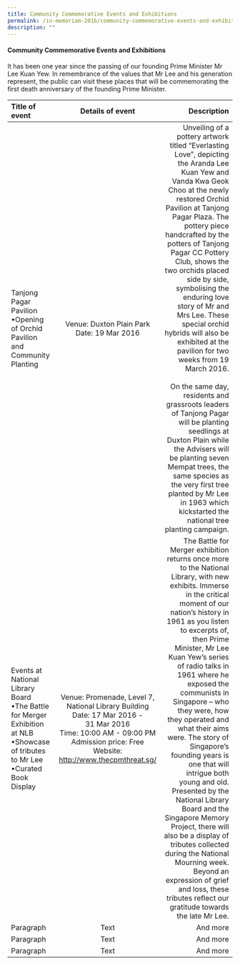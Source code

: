 ```yaml
---
title: Community Commemorative Events and Exhibitions
permalink: /in-memoriam-2016/community-commemorative-events-and-exhibitions
description: ""
---
```

#### Community Commemorative Events and Exhibitions


It has been one year since the passing of our founding Prime Minister Mr Lee Kuan Yew. In remembrance of the values that Mr Lee and his generation represent, the public can visit these places that will be commemorating the first death anniversary of the founding Prime Minister.

| Title of event      | Details of event	 | Description     |
| :---        |    :----:   |          ---: |
| Tanjong Pagar Pavilion <br>•Opening of Orchid Pavilion and Community Planting     | Venue: Duxton Plain Park <br>Date: 19 Mar 2016  | Unveiling of a pottery artwork titled “Everlasting Love”, depicting the Aranda Lee Kuan Yew and Vanda Kwa Geok Choo at the newly restored Orchid Pavilion at Tanjong Pagar Plaza. The pottery piece handcrafted by the potters of Tanjong Pagar CC Pottery Club, shows the two orchids placed side by side, symbolising the enduring love story of Mr and Mrs Lee. These special orchid hybrids will also be exhibited at the pavilion for two weeks from 19 March 2016. <br> <br>On the same day, residents and grassroots leaders of Tanjong Pagar will be planting seedlings at Duxton Plain while the Advisers will be planting seven Mempat trees, the same species as the very first tree planted by Mr Lee in 1963 which kickstarted the national tree planting campaign.|
| Events at National Library Board<br>•The Battle for Merger Exhibition at NLB <br>•Showcase of tributes to Mr Lee <br>•Curated Book Display   | Venue: Promenade, Level 7, National Library Building <br>Date: 17 Mar 2016 -<br>31 Mar 2016 <br> Time: 10:00 AM - 09:00 PM <br>Admission price: Free <br>Website: http://www.thecpmthreat.sg/        | The Battle for Merger exhibition returns once more to the National Library, with new exhibits. Immerse in the critical moment of our nation’s history in 1961 as you listen to excerpts of, then Prime Minister, Mr Lee Kuan Yew’s series of radio talks in 1961 where he exposed the communists in Singapore – who they were, how they operated and what their aims were. The story of Singapore’s founding years is one that will intrigue both young and old. Presented by the National Library Board and the Singapore Memory Project, there will also be a display of tributes collected during the National Mourning week. Beyond an expression of grief and loss, these tributes reflect our gratitude towards the late Mr Lee.      |
| Paragraph   | Text        | And more      |
| Paragraph   | Text        | And more      |
| Paragraph   | Text        | And more      |